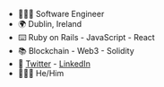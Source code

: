 - 🧑🏽‍💻 Software Engineer
- 🌍 Dublin, Ireland
- ⌨️ Ruby on Rails - JavaScript - React
- 📚 Blockchain - Web3 - Solidity
- 💬 [Twitter](http://www.twitter.com/gtcarlos_) - [LinkedIn](https://www.linkedin.com/in/gtcarlos/)
- 💁🏽‍♂️ He/Him
<!--
**gtcarlos/gtcarlos** is a ✨ _special_ ✨ repository because its `README.md` (this file) appears on your GitHub profile.

Here are some ideas to get you started:

- 🔭 I’m currently working on ...
- 🌱 I’m currently learning ...
- 👯 I’m looking to collaborate on ...
- 🤔 I’m looking for help with ...
- 💬 Ask me about ...
- 📫 How to reach me: ...
- 😄 Pronouns: ...
- ⚡ Fun fact: ...
-->
